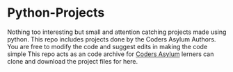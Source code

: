 # Python-Projects
Nothing too interesting but small and attention catching projects made using python.
This repo includes projects done by the Coders Asylum Authors.
You are free to modify the code and suggest edits in making the code simple 
This repo acts as an code archive for [Coders Asylum](https://adithyashetty032.wix.com/codersasylum/) lerners can clone and download the project files for here.
